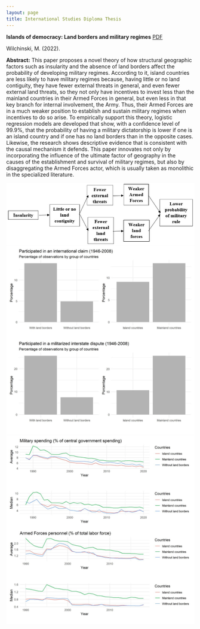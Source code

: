 ```yaml
---
layout: page
title: International Studies Diploma Thesis
---
```


**Islands of democracy: Land borders and military regimes** [PDF](https://marcelowilchinski.github.io/TesisDPEIen.pdf)

Wilchinski, M. (2022). 

**Abstract:** This paper proposes a novel theory of how structural geographic factors such as insularity and the absence of land borders affect the probability of developing military regimes. According to it, island countries are less likely to have military regimes because, having little or no land contiguity, they have fewer external threats in general, and even fewer external land threats, so they not only have incentives to invest less than the mainland countries in their Armed Forces 
in general, but even less in that key branch for internal involvement, the Army. Thus, their Armed Forces are in a much weaker position to establish and sustain military regimes when incentives to do so arise. To empirically support this theory, logistic regression models are developed that show, with a confidence level of 99.9%, that the probability of having a military dictatorship is lower if one is an island country and if one has no land borders than in the opposite cases. Likewise, the research shows descriptive evidence that is consistent with the causal mechanism it defends. This paper innovates not only by incorporating the influence of the ultimate factor of geography in the causes of the establishment and survival of military regimes, but also by disaggregating the Armed Forces actor, which is usually taken as monolithic in the specialized literature. 

![](https://github.com/MarceloWilchinski/marcelowilchinski.github.io/blob/master/images/DPEIen1.jpg?raw=true)
![](https://github.com/MarceloWilchinski/marcelowilchinski.github.io/blob/master/images/DPEIen2.jpg?raw=true)
![](https://github.com/MarceloWilchinski/marcelowilchinski.github.io/blob/master/images/DPEIen3.jpg?raw=true)
